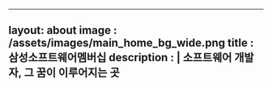 ---

layout: about
image : /assets/images/main_home_bg_wide.png
title : 삼성소프트웨어멤버십
description : |
  소프트웨어 개발자, 그 꿈이 이루어지는 곳
---